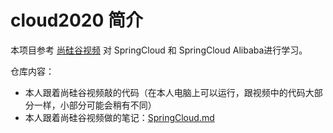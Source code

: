 # cloud2020 简介

本项目参考 [尚硅谷视频](https://www.bilibili.com/video/BV18E411x7eT) 对 SpringCloud 和 SpringCloud Alibaba进行学习。

仓库内容：

- 本人跟着尚硅谷视频敲的代码（在本人电脑上可以运行，跟视频中的代码大部分一样，小部分可能会稍有不同）
- 本人跟着尚硅谷视频做的笔记：[SpringCloud.md](./SpringCloud.md)

